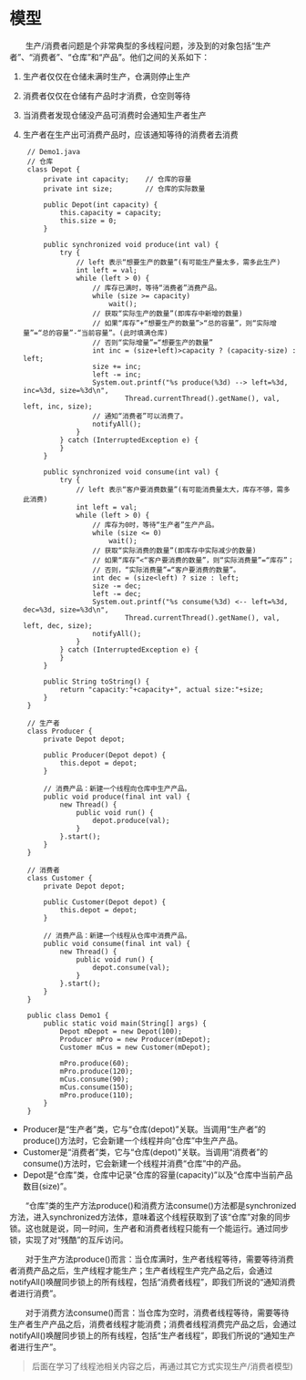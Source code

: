 
# 模型

&emsp;&emsp;生产/消费者问题是个非常典型的多线程问题，涉及到的对象包括“生产者”、“消费者”、“仓库”和“产品”。他们之间的关系如下：

1. 生产者仅仅在仓储未满时生产，仓满则停止生产
2. 消费者仅仅在仓储有产品时才消费，仓空则等待
3. 当消费者发现仓储没产品可消费时会通知生产者生产
4. 生产者在生产出可消费产品时，应该通知等待的消费者去消费


        // Demo1.java
        // 仓库
        class Depot {
            private int capacity;    // 仓库的容量
            private int size;        // 仓库的实际数量

            public Depot(int capacity) {
                this.capacity = capacity;
                this.size = 0;
            }

            public synchronized void produce(int val) {
                try {
                    // left 表示“想要生产的数量”(有可能生产量太多，需多此生产)
                    int left = val;
                    while (left > 0) {
                        // 库存已满时，等待“消费者”消费产品。
                        while (size >= capacity)
                            wait();
                        // 获取“实际生产的数量”(即库存中新增的数量)
                        // 如果“库存”+“想要生产的数量”>“总的容量”，则“实际增量”=“总的容量”-“当前容量”。(此时填满仓库)
                        // 否则“实际增量”=“想要生产的数量”
                        int inc = (size+left)>capacity ? (capacity-size) : left;
                        size += inc;
                        left -= inc;
                        System.out.printf("%s produce(%3d) --> left=%3d, inc=%3d, size=%3d\n",
                                Thread.currentThread().getName(), val, left, inc, size);
                        // 通知“消费者”可以消费了。
                        notifyAll();
                    }
                } catch (InterruptedException e) {
                }
            }

            public synchronized void consume(int val) {
                try {
                    // left 表示“客户要消费数量”(有可能消费量太大，库存不够，需多此消费)
                    int left = val;
                    while (left > 0) {
                        // 库存为0时，等待“生产者”生产产品。
                        while (size <= 0)
                            wait();
                        // 获取“实际消费的数量”(即库存中实际减少的数量)
                        // 如果“库存”<“客户要消费的数量”，则“实际消费量”=“库存”；
                        // 否则，“实际消费量”=“客户要消费的数量”。
                        int dec = (size<left) ? size : left;
                        size -= dec;
                        left -= dec;
                        System.out.printf("%s consume(%3d) <-- left=%3d, dec=%3d, size=%3d\n",
                                Thread.currentThread().getName(), val, left, dec, size);
                        notifyAll();
                    }
                } catch (InterruptedException e) {
                }
            }

            public String toString() {
                return "capacity:"+capacity+", actual size:"+size;
            }
        }

        // 生产者
        class Producer {
            private Depot depot;

            public Producer(Depot depot) {
                this.depot = depot;
            }

            // 消费产品：新建一个线程向仓库中生产产品。
            public void produce(final int val) {
                new Thread() {
                    public void run() {
                        depot.produce(val);
                    }
                }.start();
            }
        }

        // 消费者
        class Customer {
            private Depot depot;

            public Customer(Depot depot) {
                this.depot = depot;
            }

            // 消费产品：新建一个线程从仓库中消费产品。
            public void consume(final int val) {
                new Thread() {
                    public void run() {
                        depot.consume(val);
                    }
                }.start();
            }
        }

        public class Demo1 {
            public static void main(String[] args) {
                Depot mDepot = new Depot(100);
                Producer mPro = new Producer(mDepot);
                Customer mCus = new Customer(mDepot);

                mPro.produce(60);
                mPro.produce(120);
                mCus.consume(90);
                mCus.consume(150);
                mPro.produce(110);
            }
        }

- Producer是“生产者”类，它与“仓库(depot)”关联。当调用“生产者”的produce()方法时，它会新建一个线程并向“仓库”中生产产品。
- Customer是“消费者”类，它与“仓库(depot)”关联。当调用“消费者”的consume()方法时，它会新建一个线程并消费“仓库”中的产品。
- Depot是“仓库”类，仓库中记录“仓库的容量(capacity)”以及“仓库中当前产品数目(size)”。

&emsp;&emsp;“仓库”类的生产方法produce()和消费方法consume()方法都是synchronized方法，进入synchronized方法体，意味着这个线程获取到了该“仓库”对象的同步锁。这也就是说，同一时间，生产者和消费者线程只能有一个能运行。通过同步锁，实现了对“残酷”的互斥访问。

&emsp;&emsp;对于生产方法produce()而言：当仓库满时，生产者线程等待，需要等待消费者消费产品之后，生产线程才能生产；生产者线程生产完产品之后，会通过notifyAll()唤醒同步锁上的所有线程，包括“消费者线程”，即我们所说的“通知消费者进行消费”。

&emsp;&emsp;对于消费方法consume()而言：当仓库为空时，消费者线程等待，需要等待生产者生产产品之后，消费者线程才能消费；消费者线程消费完产品之后，会通过notifyAll()唤醒同步锁上的所有线程，包括“生产者线程”，即我们所说的“通知生产者进行生产”。

> 后面在学习了线程池相关内容之后，再通过其它方式实现生产/消费者模型)